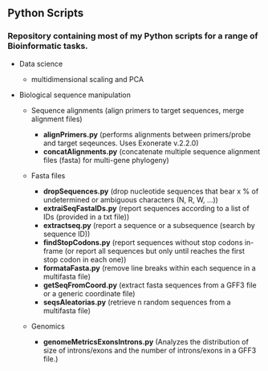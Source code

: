 ## Python Scripts

### Repository containing most of my Python scripts for a range of Bioinformatic tasks.

  - Data science
      - multidimensional scaling and PCA
      
  - Biological sequence manipulation
  
      - Sequence alignments (align primers to target sequences, merge alignment files)
        * __alignPrimers.py__ (performs alignments between primers/probe and target seqeunces. Uses Exonerate v.2.2.0)
        * __concatAlignments.py__ (concatenate multiple sequence alignment files (fasta) for multi-gene phylogeny)
        
      - Fasta files
        * __dropSequences.py__ (drop nucleotide sequences that bear x % of undetermined or ambiguous characters (N, R, W, ...))
        * __extraiSeqFastaIDs.py__ (report sequences according to a list of IDs (provided in a txt file))
        * __extractseq.py__ (report a sequence or a subsequence (search by sequence ID))
        * __findStopCodons.py__ (report sequences without stop codons in-frame (or report all sequences but only until reaches the first stop codon in each one))
        * __formataFasta.py__ (remove line breaks within each sequence in a multifasta file)
        * __getSeqFromCoord.py__ (extract fasta sequences from a GFF3 file or a generic coordinate file)
        * __seqsAleatorias.py__ (retrieve n random sequences from a multifasta file)
        
      - Genomics
        * __genomeMetricsExonsIntrons.py__ (Analyzes the distribution of size of introns/exons and the number of introns/exons in a GFF3 file.)
